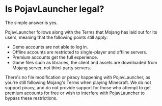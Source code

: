 # Is PojavLauncher legal?

The simple answer is yes.

PojavLauncher follows along with the Terms that Mojang has laid out for its users, meaning that the following points still apply:

- Demo accounts are not able to log in.
- Offline accounts are restricted to single-player and offline servers. 
- Premium accounts get the full experience.
- Game files such as libraries, the client and assets are downloaded from Mojang server, not third-party servers.

There's no file modification or piracy happening with PojavLauncher, as you're still following Mojang's Terms when playing Minecraft. We do not support piracy, and do not provide support for those who attempt to get premium accounts for free or wish to interfere with PojavLauncher to bypass these restrictions.
